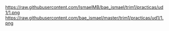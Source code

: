 https://raw.githubusercontent.com/IsmaelMB/bae_ismael/trim1/practicas/ud1/1.png
https://raw.githubusercontent.com/bae_ismael/master/trim1/practicas/ud1/1.png
